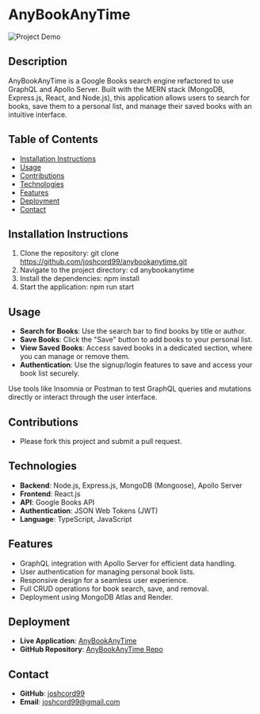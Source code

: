# AnyBookAnyTime
![Project Demo](https://github.com/joshcord99/AnyBookAnyTime/blob/main/client/src/assets/Screenshot%202024-11-24%20at%201.04.21%E2%80%AFAM.png)

## Description
AnyBookAnyTime is a Google Books search engine refactored to use GraphQL and Apollo Server. Built with the MERN stack (MongoDB, Express.js, React, and Node.js), this application allows users to search for books, save them to a personal list, and manage their saved books with an intuitive interface.

## Table of Contents
- [Installation Instructions](#installation-instructions)
- [Usage](#usage)
- [Contributions](#contributions)
- [Technologies](#technologies)
- [Features](#features)
- [Deployment](#deployment)
- [Contact](#contact)

## Installation Instructions
1. Clone the repository:
   git clone https://github.com/joshcord99/anybookanytime.git
2. Navigate to the project directory:
   cd anybookanytime
3. Install the dependencies:
   npm install
4. Start the application:
   npm run start

## Usage
- **Search for Books**: Use the search bar to find books by title or author.
- **Save Books**: Click the "Save" button to add books to your personal list.
- **View Saved Books**: Access saved books in a dedicated section, where you can manage or remove them.
- **Authentication**: Use the signup/login features to save and access your book list securely.

Use tools like Insomnia or Postman to test GraphQL queries and mutations directly or interact through the user interface.

## Contributions
- Please fork this project and submit a pull request.

## Technologies
- **Backend**: Node.js, Express.js, MongoDB (Mongoose), Apollo Server
- **Frontend**: React.js
- **API**: Google Books API
- **Authentication**: JSON Web Tokens (JWT)
- **Language**: TypeScript, JavaScript

## Features
- GraphQL integration with Apollo Server for efficient data handling.
- User authentication for managing personal book lists.
- Responsive design for a seamless user experience.
- Full CRUD operations for book search, save, and removal.
- Deployment using MongoDB Atlas and Render.

## Deployment
- **Live Application**: [AnyBookAnyTime](https://your-live-app-url.com)
- **GitHub Repository**: [AnyBookAnyTime Repo](https://github.com/joshcord99/anybookanytime)

## Contact
- **GitHub**: [joshcord99](https://github.com/joshcord99)
- **Email**: joshcord99@gmail.com
